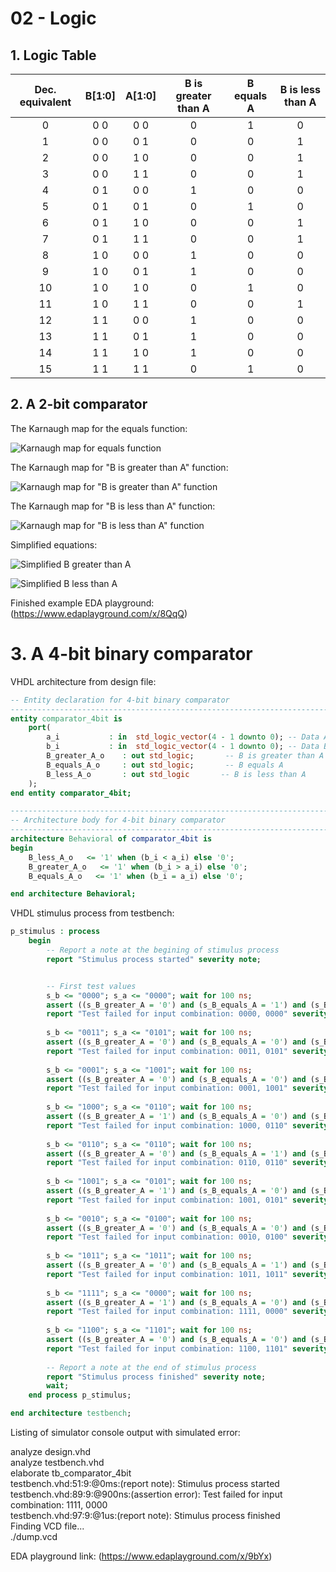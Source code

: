 # **02 - Logic**
## **1. Logic Table**
| **Dec. equivalent** | **B[1:0]** | **A[1:0]** | **B is greater than A** | **B equals A** | **B is less than A** |
| :-: | :-: | :-: | :-: | :-: | :-: |
| 0 | 0 0 | 0 0 | 0 | 1 | 0 |
| 1 | 0 0 | 0 1 | 0 | 0 | 1 |
| 2 | 0 0 | 1 0 | 0 | 0 | 1 |
| 3 | 0 0 | 1 1 | 0 | 0 | 1 |
| 4 | 0 1 | 0 0 | 1 | 0 | 0 |
| 5 | 0 1 | 0 1 | 0 | 1 | 0 |
| 6 | 0 1 | 1 0 | 0 | 0 | 1 |
| 7 | 0 1 | 1 1 | 0 | 0 | 1 |
| 8 | 1 0 | 0 0 | 1 | 0 | 0 |
| 9 | 1 0 | 0 1 | 1 | 0 | 0 |
| 10 | 1 0 | 1 0 | 0 | 1 | 0 |
| 11 | 1 0 | 1 1 | 0 | 0 | 1 |
| 12 | 1 1 | 0 0 | 1 | 0 | 0 |
| 13 | 1 1 | 0 1 | 1 | 0 | 0 |
| 14 | 1 1 | 1 0 | 1 | 0 | 0 |
| 15 | 1 1 | 1 1 | 0 | 1 | 0 |

## **2. A 2-bit comparator**

The Karnaugh map for the equals function:

![Karnaugh map for equals function](Images/kmap_equals.png)

The Karnaugh map for "B is greater than A" function:

![Karnaugh map for "B is greater than A" function](Images/kmap_B_greater_A.png)

The Karnaugh map for "B is less than A" function:

![Karnaugh map for "B is less than A" function](Images/kmap_B_less_than_A.png)

Simplified equations:

![Simplified B greater than A](Images/greater_SoP.png)

![Simplified B less than A](Images/less_PoS.png)


Finished example EDA playground: (https://www.edaplayground.com/x/8QqQ)

# 3. **A 4-bit binary comparator**

VHDL architecture from design file:

```vhdl
-- Entity declaration for 4-bit binary comparator
------------------------------------------------------------------------
entity comparator_4bit is
    port(
        a_i           : in  std_logic_vector(4 - 1 downto 0); -- Data A
        b_i           : in  std_logic_vector(4 - 1 downto 0); -- Data B
        B_greater_A_o    : out std_logic;       -- B is greater than A
        B_equals_A_o     : out std_logic;       -- B equals A
        B_less_A_o       : out std_logic       -- B is less than A
    );
end entity comparator_4bit;

------------------------------------------------------------------------
-- Architecture body for 4-bit binary comparator
------------------------------------------------------------------------
architecture Behavioral of comparator_4bit is
begin
    B_less_A_o   <= '1' when (b_i < a_i) else '0';
    B_greater_A_o   <= '1' when (b_i > a_i) else '0';
    B_equals_A_o   <= '1' when (b_i = a_i) else '0';

end architecture Behavioral;

```

VHDL stimulus process from testbench:

```vhdl
p_stimulus : process
    begin
        -- Report a note at the begining of stimulus process
        report "Stimulus process started" severity note;


        -- First test values
        s_b <= "0000"; s_a <= "0000"; wait for 100 ns;        
        assert ((s_B_greater_A = '0') and (s_B_equals_A = '1') and (s_B_less_A = '0'))
        report "Test failed for input combination: 0000, 0000" severity error;        
        
        s_b <= "0011"; s_a <= "0101"; wait for 100 ns;
        assert ((s_B_greater_A = '0') and (s_B_equals_A = '0') and (s_B_less_A = '1'))
        report "Test failed for input combination: 0011, 0101" severity error;
        
        s_b <= "0001"; s_a <= "1001"; wait for 100 ns;
        assert ((s_B_greater_A = '0') and (s_B_equals_A = '0') and (s_B_less_A = '1'))
        report "Test failed for input combination: 0001, 1001" severity error;
        
        s_b <= "1000"; s_a <= "0110"; wait for 100 ns;
        assert ((s_B_greater_A = '1') and (s_B_equals_A = '0') and (s_B_less_A = '0'))
        report "Test failed for input combination: 1000, 0110" severity error;
        
        s_b <= "0110"; s_a <= "0110"; wait for 100 ns;
        assert ((s_B_greater_A = '0') and (s_B_equals_A = '1') and (s_B_less_A = '0'))
        report "Test failed for input combination: 0110, 0110" severity error;
        
        s_b <= "1001"; s_a <= "0101"; wait for 100 ns;
        assert ((s_B_greater_A = '1') and (s_B_equals_A = '0') and (s_B_less_A = '0'))
        report "Test failed for input combination: 1001, 0101" severity error;
        
        s_b <= "0010"; s_a <= "0100"; wait for 100 ns;
        assert ((s_B_greater_A = '0') and (s_B_equals_A = '0') and (s_B_less_A = '1'))
        report "Test failed for input combination: 0010, 0100" severity error;
        
        s_b <= "1011"; s_a <= "1011"; wait for 100 ns;
        assert ((s_B_greater_A = '0') and (s_B_equals_A = '1') and (s_B_less_A = '0'))
        report "Test failed for input combination: 1011, 1011" severity error;
        
        s_b <= "1111"; s_a <= "0000"; wait for 100 ns;
        assert ((s_B_greater_A = '1') and (s_B_equals_A = '0') and (s_B_less_A = '0'))
        report "Test failed for input combination: 1111, 0000" severity error;
        
        s_b <= "1100"; s_a <= "1101"; wait for 100 ns;
        assert ((s_B_greater_A = '0') and (s_B_equals_A = '0') and (s_B_less_A = '1'))
        report "Test failed for input combination: 1100, 1101" severity error;
        
        -- Report a note at the end of stimulus process
        report "Stimulus process finished" severity note;
        wait;
    end process p_stimulus;

end architecture testbench;

```

Listing of simulator console output with simulated error:

analyze design.vhd  
analyze testbench.vhd  
elaborate tb_comparator_4bit  
testbench.vhd:51:9:@0ms:(report note): Stimulus process started  
testbench.vhd:89:9:@900ns:(assertion error): Test failed for input combination: 1111, 0000  
testbench.vhd:97:9:@1us:(report note): Stimulus process finished  
Finding VCD file...  
./dump.vcd  

EDA playground link: (https://www.edaplayground.com/x/9bYx)